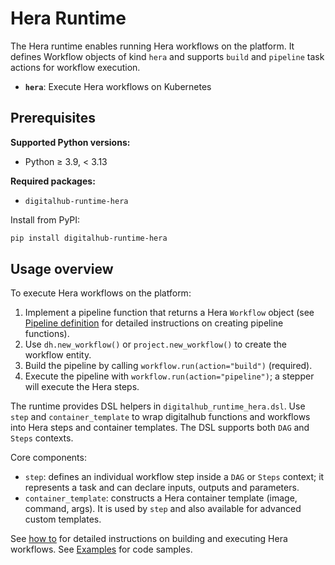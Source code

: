 # Hera Runtime

The Hera runtime enables running Hera workflows on the platform. It defines Workflow objects of kind `hera` and supports `build` and `pipeline` task actions for workflow execution.

- **`hera`**: Execute Hera workflows on Kubernetes

## Prerequisites

**Supported Python versions:**

- Python ≥ 3.9, < 3.13

**Required packages:**

- `digitalhub-runtime-hera`

Install from PyPI:

```bash
pip install digitalhub-runtime-hera
```

## Usage overview

To execute Hera workflows on the platform:

1. Implement a pipeline function that returns a Hera `Workflow` object (see [Pipeline definition](define-pipeline.md) for detailed instructions on creating pipeline functions).
2. Use `dh.new_workflow()` or `project.new_workflow()` to create the workflow entity.
3. Build the pipeline by calling `workflow.run(action="build")` (required).
4. Execute the pipeline with `workflow.run(action="pipeline")`; a stepper will execute the Hera steps.

The runtime provides DSL helpers in `digitalhub_runtime_hera.dsl`. Use `step` and `container_template` to wrap digitalhub functions and workflows into Hera steps and container templates. The DSL supports both `DAG` and `Steps` contexts.

Core components:

- `step`: defines an individual workflow step inside a `DAG` or `Steps` context; it represents a task and can declare inputs, outputs and parameters.
- `container_template`: constructs a Hera container template (image, command, args). It is used by `step` and also available for advanced custom templates.

See [how to](how-to.md) for detailed instructions on building and executing Hera workflows.
See [Examples](examples.md) for code samples.
